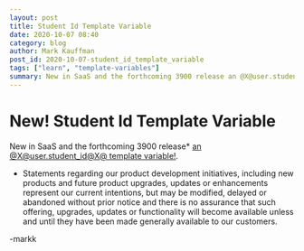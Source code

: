 ```yaml
---
layout: post
title: Student Id Template Variable
date: 2020-10-07 08:40
category: blog
author: Mark Kauffman
post_id: 2020-10-07-student_id_template_variable
tags: ["learn", "template-variables"]
summary: New in SaaS and the forthcoming 3900 release an @X@user.student_id@X@ template variable!
---
```


# New! Student Id Template Variable

New in SaaS and the forthcoming 3900 release\* [an @X@user.student_id@X@ template variable!](https://anthologydevdocs.ddns.net/docs/REST%20APIs/Learn/Advanced/dynamic-rendering-with-template-variables).

- Statements regarding our product development initiatives, including new products and future product upgrades, updates or enhancements represent our current intentions, but may be modified, delayed or abandoned without prior notice and there is no assurance that such offering, upgrades, updates or functionality will become available unless and until they have been made generally available to our customers.

-markk
